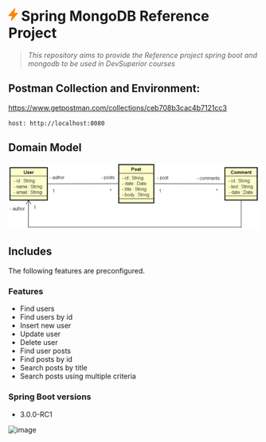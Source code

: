 # ![DevSuperior logo](https://raw.githubusercontent.com/devsuperior/bds-assets/main/ds/devsuperior-logo-small.png) Spring MongoDB Reference Project
>  *This repository aims to provide the Reference project spring boot and mongodb to be used in DevSuperior courses*

## Postman Collection and Environment:
https://www.getpostman.com/collections/ceb708b3cac4b7121cc3
```
host: http://localhost:8080
```
## Domain Model
![Image](https://github.com/devsuperior/spring-mongodb-ref/blob/main/assets/model-spring-mongodb.png "Modelo conceitual")

## Includes
The following features are preconfigured.

### Features
- Find users
- Find users by id
- Insert new user
- Update user
- Delete user
- Find user posts
- Find posts by id
- Search posts by title
- Search posts using multiple criteria

### Spring Boot versions
- 3.0.0-RC1


![image](https://github.com/PauloSergioo/spring-webflux-mongodb/assets/88008441/1f1cbf50-a6c3-4bbf-9c9e-88d25318fb25)
